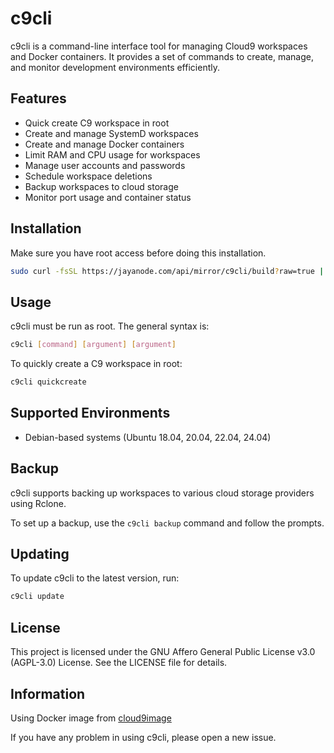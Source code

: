 # c9cli

c9cli is a command-line interface tool for managing Cloud9 workspaces and Docker containers. It provides a set of commands to create, manage, and monitor development environments efficiently.

## Features

- Quick create C9 workspace in root
- Create and manage SystemD workspaces
- Create and manage Docker containers
- Limit RAM and CPU usage for workspaces
- Manage user accounts and passwords
- Schedule workspace deletions
- Backup workspaces to cloud storage
- Monitor port usage and container status

## Installation

Make sure you have root access before doing this installation.

```bash
sudo curl -fsSL https://jayanode.com/api/mirror/c9cli/build?raw=true | sudo bash
```

## Usage

c9cli must be run as root. The general syntax is:

```bash
c9cli [command] [argument] [argument]
```

To quickly create a C9 workspace in root:

```bash
c9cli quickcreate
```

## Supported Environments

- Debian-based systems (Ubuntu 18.04, 20.04, 22.04, 24.04)

## Backup

c9cli supports backing up workspaces to various cloud storage providers using Rclone.

To set up a backup, use the `c9cli backup` command and follow the prompts.

## Updating

To update c9cli to the latest version, run:

```bash
c9cli update
```

## License

This project is licensed under the GNU Affero General Public License v3.0 (AGPL-3.0) License. See the LICENSE file for details.

## Information

Using Docker image from [cloud9image](https://github.com/gvoze32/cloud9image)

If you have any problem in using c9cli, please open a new issue.
